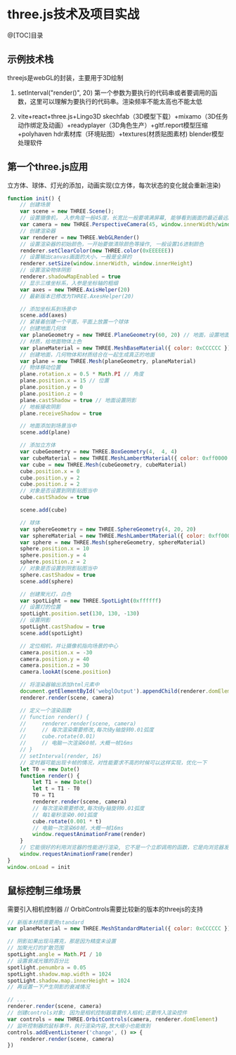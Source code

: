 <!--
 * @Author: your name
 * @Date: 2022-04-21 20:01:34
 * @LastEditTime: 2022-05-23 18:58:07
 * @LastEditors: yuzihan yuzihanyuzihan@163.com
 * @Description: 打开koroFileHeader查看配置 进行设置: https://github.com/OBKoro1/koro1FileHeader/wiki/%E9%85%8D%E7%BD%AE
 * @FilePath: /fe_interview/前端可视化/threejs.md
-->
# three.js技术及项目实战
@[TOC]目录
## 示例技术栈
threejs是webGL的封装，主要用于3D绘制

1. setInterval("render()", 20) 第一个参数为要执行的代码串或者要调用的函数，这里可以理解为要执行的代码串。渲染频率不能太高也不能太低

2. vite+react+three.js+Lingo3D
skechfab（3D模型下载）+mixamo（3D任务动作绑定及动画）+readyplayer（3D角色生产）+gltf.report模型压缩+polyhaven hdr素材库（环境贴图）+textures(材质贴图素材)
blender模型处理软件

## 第一个three.js应用
立方体、球体、灯光的添加，动画实现(立方体，每次状态的变化就会重新渲染)
```javascript
function init() {
    // 创建场景
    var scene = new THREE.Scene();
    // 设置摄像机， 入参角度一般45度，长宽比一般要填满屏幕, 能够看到画面的最近最远距离
    var camera = new THREE.PerspectiveCamera(45, window.innerWidth/window.innerHeight, 0.1, 2000)
    // 创建渲染器
    var renderer = new THREE.WebGLRender()
    // 设置渲染器的初始颜色，一开始要做清除颜色等操作, 一般设置16进制颜色
    renderer.setClearColor(new THREE.color(0xEEEEEE))
    // 设置输出canvas画面的大小，一般是全屏的
    renderer.setSize(window.innerWidth, window.innerHeight)
    // 设置渲染物体阴影
    renderer.shadowMapEnabled = true
    // 显示三维坐标系，入参是坐标轴的粗细
    var axes = new THREE.AxisHelper(20)
    // 最新版本已修改为THREE.AxesHelper(20)

    // 添加坐标系到场景中
    scene.add(axes)
    // 紧接着创建一个平面，平面上放置一个球体
    // 创建地面几何体
    var planeGeometry = new THREE.PlaneGeometry(60, 20) // 地面，设置地面的宽高
    // 材质，给地面物体上色
    var planeMaterial = new THREE.MeshBaseMaterial({ color: 0xCCCCCC }) // 设置对应材质，传入一个对象
    // 创建地面，几何物体和材质结合在一起生成真正的地面
    var plane = new THREE.Mesh(planeGeometry, planeMaterial)
    // 物体移动位置
    plane.rotation.x = 0.5 * Math.PI // 角度
    plane.position.x = 15 // 位置
    plane.position.y = 0
    plane.position.z = 0
    plane.castShadow = true // 地面设置阴影
    // 地板接收阴影
    plane.receiveShadow = true

    // 地面添加到场景当中
    scene.add(plane)

    // 添加立方体
    var cubeGeometry = new THREE.BoxGeometry(4,  4, 4)
    var cubeMaterial = new THREE.MeshLambertMaterial({ color: 0xff0000 })
    var cube = new THREE.Mesh(cubeGeometry, cubeMaterial)
    cube.position.x = 0
    cube.position.y = 2
    cube.position.z = 2
    // 对象是否设置到阴影贴图当中
    cube.castShadow = true

    scene.add(cube)

    // 球体
    var sphereGeometry = new THREE.SphereGeometry(4, 20, 20)
    var sphereMaterial = new THREE.MeshLambertMaterial({ color: 0xff0000 })
    var sphere = new THREE.Mesh(sphereGeometry, sphereMaterial)
    sphere.position.x = 10
    sphere.position.y = 4
    sphere.position.z = 2
    // 对象是否设置到阴影贴图当中
    sphere.castShadow = true
    scene.add(sphere)

    // 创建聚光灯，白色
    var spotLight = new THREE.SpotLight(0xffffff)
    // 设置灯的位置
    spotLight.position.set(130, 130, -130)
    // 设置阴影
    spotLight.castShadow = true
    scene.add(spotLight)

    // 定位相机，并让摄像机指向场景的中心
    camera.position.x = -30
    camera.position.y = 40
    camera.position.z = 30
    camera.lookAt(scene.position)

    // 将渲染器输出添加html元素中
    document.getElementById('webglOutput').appendChild(renderer.domElement)
    renderer.render(scene, camera)

    // 定义一个渲染函数
    // function render() {
    //     renderer.render(scene, camera)
    //     // 每次渲染需要修改,每次绕y轴旋转0.01弧度
    //     cube.rotate(0.01)
    //     // 电脑一次渲染60帧，大概一帧16ms
    // }
    // setInterval(render, 16)
    // 定时器可能出现卡帧的情况，对性能要求不高的时候可以这样实现，优化一下
    let T0 = new Date()
    function render() {
        let T1 = new Date()
        let t = T1 - T0
        T0 = T1
        renderer.render(scene, camera)
        // 每次渲染需要修改,每次绕y轴旋转0.01弧度
        // 每1毫秒渲染0.001弧度
        cube.rotate(0.001 * t)
        // 电脑一次渲染60帧，大概一帧16ms
        window.requestAnimationFrame(render)
    }
    // 它能很好的利用浏览器的性能进行渲染, 它不是一个立即调用的函数，它是向浏览器发起一个请求;下次有足够时间了请求浏览器渲染；渲染完了再去请求下次有空闲时间了继续执行
    window.requestAnimationFrame(render)
}
window.onLoad = init
```

## 鼠标控制三维场景
需要引入相机控制器
// OrbitControls需要比较新的版本的threejs的支持
<script src="../libs/js/controls/OrbitControls.js"></script>
```javascript
// 新版本材质需要用standard
var planeMaterial = new THREE.MeshStandardMaterial({ color: 0xCCCCCC }) 

// 阴影如果出现马赛克，那是因为精度未设置
// 加聚光灯的扩散范围
spotLight.angle = Math.PI / 10
// 设置衰减光锥的百分比
spotlight.penumbra = 0.05
spotLight.shadow.map.width = 1024
spotLight.shadow.map.innerHeight = 1024
// 再设置一下产生阴影的衰减情况

// ...
renderer.render(scene, camera)
// 创建controls对象; 因为是相机控制器需要传入相机;还要传入渲染控件
var controls = new THREE.OrbitControls(camera, renderer.domElement)
// 监听控制器的鼠标事件，执行渲染内容,放大缩小也能做到
controls.addEventListener('change', () => {
    renderer.render(scene, camera)
})
```